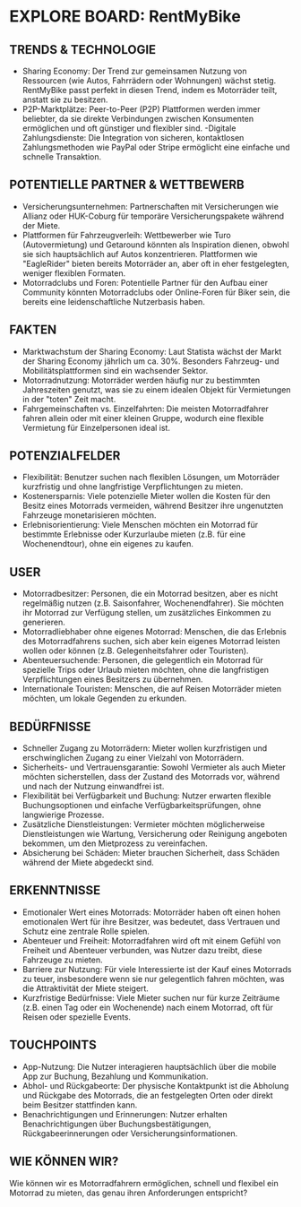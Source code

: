 #  EXPLORE BOARD: RentMyBike


## TRENDS & TECHNOLOGIE
- Sharing Economy: Der Trend zur gemeinsamen Nutzung von Ressourcen (wie Autos, Fahrrädern oder Wohnungen) wächst stetig. RentMyBike passt perfekt in diesen Trend, indem es Motorräder teilt, anstatt sie zu besitzen.
- P2P-Marktplätze: Peer-to-Peer (P2P) Plattformen werden immer beliebter, da sie direkte Verbindungen zwischen Konsumenten ermöglichen und oft günstiger und flexibler sind.
-Digitale Zahlungsdienste: Die Integration von sicheren, kontaktlosen Zahlungsmethoden wie PayPal oder Stripe ermöglicht eine einfache und schnelle Transaktion.

## POTENTIELLE PARTNER & WETTBEWERB
- Versicherungsunternehmen: Partnerschaften mit Versicherungen wie Allianz oder HUK-Coburg für temporäre Versicherungspakete während der Miete.
- Plattformen für Fahrzeugverleih: Wettbewerber wie Turo (Autovermietung) und Getaround könnten als Inspiration dienen, obwohl sie sich hauptsächlich auf Autos konzentrieren. Plattformen wie "EagleRider" bieten bereits Motorräder an, aber oft in eher festgelegten, weniger flexiblen Formaten.
- Motorradclubs und Foren: Potentielle Partner für den Aufbau einer Community könnten Motorradclubs oder Online-Foren für Biker sein, die bereits eine leidenschaftliche Nutzerbasis haben.

## FAKTEN
- Marktwachstum der Sharing Economy: Laut Statista wächst der Markt der Sharing Economy jährlich um ca. 30%. Besonders Fahrzeug- und Mobilitätsplattformen sind ein wachsender Sektor.
- Motorradnutzung: Motorräder werden häufig nur zu bestimmten Jahreszeiten genutzt, was sie zu einem idealen Objekt für Vermietungen in der "toten" Zeit macht.
- Fahrgemeinschaften vs. Einzelfahrten: Die meisten Motorradfahrer fahren allein oder mit einer kleinen Gruppe, wodurch eine flexible Vermietung für Einzelpersonen ideal ist.

## POTENZIALFELDER
- Flexibilität: Benutzer suchen nach flexiblen Lösungen, um Motorräder kurzfristig und ohne langfristige Verpflichtungen zu mieten.
- Kostenersparnis: Viele potenzielle Mieter wollen die Kosten für den Besitz eines Motorrads vermeiden, während Besitzer ihre ungenutzten Fahrzeuge monetarisieren möchten.
- Erlebnisorientierung: Viele Menschen möchten ein Motorrad für bestimmte Erlebnisse oder Kurzurlaube mieten (z.B. für eine Wochenendtour), ohne ein eigenes zu kaufen.

## USER
- Motorradbesitzer: Personen, die ein Motorrad besitzen, aber es nicht regelmäßig nutzen (z.B. Saisonfahrer, Wochenendfahrer). Sie möchten ihr Motorrad zur Verfügung stellen, um zusätzliches Einkommen zu generieren.
- Motorradliebhaber ohne eigenes Motorrad: Menschen, die das Erlebnis des Motorradfahrens suchen, sich aber kein eigenes Motorrad leisten wollen oder können (z.B. Gelegenheitsfahrer oder Touristen).
- Abenteuersuchende: Personen, die gelegentlich ein Motorrad für spezielle Trips oder Urlaub mieten möchten, ohne die langfristigen Verpflichtungen eines Besitzers zu übernehmen.
- Internationale Touristen: Menschen, die auf Reisen Motorräder mieten möchten, um lokale Gegenden zu erkunden.

## BEDÜRFNISSE
- Schneller Zugang zu Motorrädern: Mieter wollen kurzfristigen und erschwinglichen Zugang zu einer Vielzahl von Motorrädern.
- Sicherheits- und Vertrauensgarantie: Sowohl Vermieter als auch Mieter möchten sicherstellen, dass der Zustand des Motorrads vor, während und nach der Nutzung einwandfrei ist.
- Flexibilität bei Verfügbarkeit und Buchung: Nutzer erwarten flexible Buchungsoptionen und einfache Verfügbarkeitsprüfungen, ohne langwierige Prozesse.
- Zusätzliche Dienstleistungen: Vermieter möchten möglicherweise Dienstleistungen wie Wartung, Versicherung oder Reinigung angeboten bekommen, um den Mietprozess zu vereinfachen.
- Absicherung bei Schäden: Mieter brauchen Sicherheit, dass Schäden während der Miete abgedeckt sind.

## ERKENNTNISSE
- Emotionaler Wert eines Motorrads: Motorräder haben oft einen hohen emotionalen Wert für ihre Besitzer, was bedeutet, dass Vertrauen und Schutz eine zentrale Rolle spielen.
- Abenteuer und Freiheit: Motorradfahren wird oft mit einem Gefühl von Freiheit und Abenteuer verbunden, was Nutzer dazu treibt, diese Fahrzeuge zu mieten.
- Barriere zur Nutzung: Für viele Interessierte ist der Kauf eines Motorrads zu teuer, insbesondere wenn sie nur gelegentlich fahren möchten, was die Attraktivität der Miete steigert.
- Kurzfristige Bedürfnisse: Viele Mieter suchen nur für kurze Zeiträume (z.B. einen Tag oder ein Wochenende) nach einem Motorrad, oft für Reisen oder spezielle Events.

## TOUCHPOINTS
- App-Nutzung: Die Nutzer interagieren hauptsächlich über die mobile App zur Buchung, Bezahlung und Kommunikation.
- Abhol- und Rückgabeorte: Der physische Kontaktpunkt ist die Abholung und Rückgabe des Motorrads, die an festgelegten Orten oder direkt beim Besitzer stattfinden kann.
- Benachrichtigungen und Erinnerungen: Nutzer erhalten Benachrichtigungen über Buchungsbestätigungen, Rückgabeerinnerungen oder Versicherungsinformationen.

## WIE KÖNNEN WIR?
Wie können wir es Motorradfahrern ermöglichen, schnell und flexibel ein Motorrad zu mieten, das genau ihren Anforderungen entspricht?

